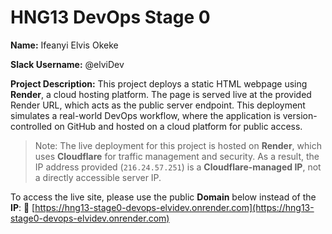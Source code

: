 # HNG13 DevOps Stage 0
**Name:** Ifeanyi Elvis Okeke 

**Slack Username:** @elviDev  

**Project Description:** This project deploys a static HTML webpage using **Render**, a cloud hosting platform. The page is served live at the provided Render URL, which acts as the public server endpoint. This deployment simulates a real-world DevOps workflow, where the application is version-controlled on GitHub and hosted on a cloud platform for public access.   
> Note: The live deployment for this project is hosted on **Render**, which uses **Cloudflare** for traffic management and security. As a result, the IP address provided (`216.24.57.251`) is a **Cloudflare-managed IP**, not a directly accessible server IP.  

To access the live site, please use the public **Domain** below instead of the **IP**:
🔗 [https://hng13-stage0-devops-elvidev.onrender.com](https://hng13-stage0-devops-elvidev.onrender.com)
